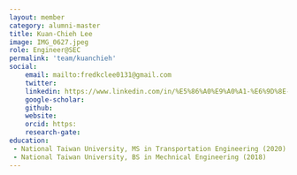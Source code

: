 ```yaml
---
layout: member
category: alumni-master
title: Kuan-Chieh Lee
image: IMG_0627.jpeg
role: Engineer@SEC
permalink: 'team/kuanchieh'
social:
    email: mailto:fredkclee0131@gmail.com
    twitter: 
    linkedin: https://www.linkedin.com/in/%E5%86%A0%E9%A0%A1-%E6%9D%8E-9520b8226?utm_source=share&utm_campaign=share_via&utm_content=profile&utm_medium=ios_app
    google-scholar: 
    github: 
    website: 
    orcid: https: 
    research-gate: 
education:
 - National Taiwan University, MS in Transportation Engineering (2020)
 - National Taiwan University, BS in Mechnical Engineering (2018)
---
```




